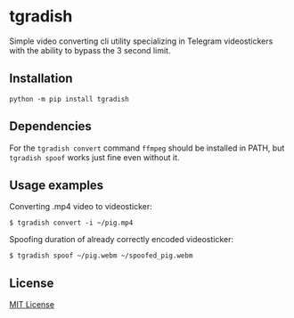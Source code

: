 # tgradish

Simple video converting cli utility specializing in Telegram videostickers with the ability to bypass the 3 second limit.


## Installation

``` console
python -m pip install tgradish
```


## Dependencies

For the `tgradish convert` command `ffmpeg` should be installed in PATH,
but `tgradish spoof` works just fine even without it.


## Usage examples

Converting .mp4 video to videosticker:
``` console
$ tgradish convert -i ~/pig.mp4
```

Spoofing duration of already correctly encoded videosticker:
``` console
$ tgradish spoof ~/pig.webm ~/spoofed_pig.webm
```


## License

[MIT License](LICENSE.txt)
